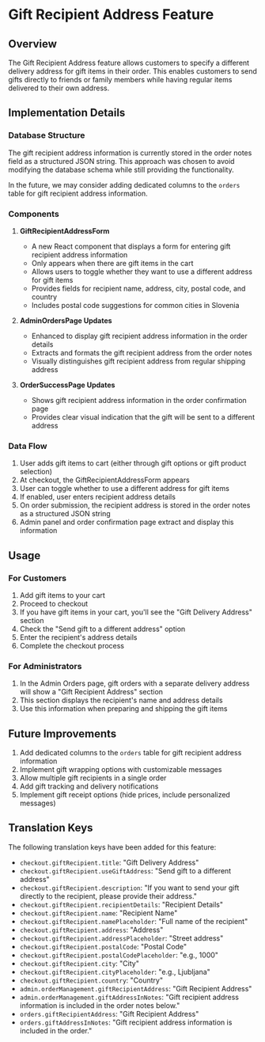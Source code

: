 # Gift Recipient Address Feature

## Overview

The Gift Recipient Address feature allows customers to specify a different delivery address for gift items in their order. This enables customers to send gifts directly to friends or family members while having regular items delivered to their own address.

## Implementation Details

### Database Structure

The gift recipient address information is currently stored in the order notes field as a structured JSON string. This approach was chosen to avoid modifying the database schema while still providing the functionality.

In the future, we may consider adding dedicated columns to the `orders` table for gift recipient address information.

### Components

1. **GiftRecipientAddressForm**
   - A new React component that displays a form for entering gift recipient address information
   - Only appears when there are gift items in the cart
   - Allows users to toggle whether they want to use a different address for gift items
   - Provides fields for recipient name, address, city, postal code, and country
   - Includes postal code suggestions for common cities in Slovenia

2. **AdminOrdersPage Updates**
   - Enhanced to display gift recipient address information in the order details
   - Extracts and formats the gift recipient address from the order notes
   - Visually distinguishes gift recipient address from regular shipping address

3. **OrderSuccessPage Updates**
   - Shows gift recipient address information in the order confirmation page
   - Provides clear visual indication that the gift will be sent to a different address

### Data Flow

1. User adds gift items to cart (either through gift options or gift product selection)
2. At checkout, the GiftRecipientAddressForm appears
3. User can toggle whether to use a different address for gift items
4. If enabled, user enters recipient address details
5. On order submission, the recipient address is stored in the order notes as a structured JSON string
6. Admin panel and order confirmation page extract and display this information

## Usage

### For Customers

1. Add gift items to your cart
2. Proceed to checkout
3. If you have gift items in your cart, you'll see the "Gift Delivery Address" section
4. Check the "Send gift to a different address" option
5. Enter the recipient's address details
6. Complete the checkout process

### For Administrators

1. In the Admin Orders page, gift orders with a separate delivery address will show a "Gift Recipient Address" section
2. This section displays the recipient's name and address details
3. Use this information when preparing and shipping the gift items

## Future Improvements

1. Add dedicated columns to the `orders` table for gift recipient address information
2. Implement gift wrapping options with customizable messages
3. Allow multiple gift recipients in a single order
4. Add gift tracking and delivery notifications
5. Implement gift receipt options (hide prices, include personalized messages)

## Translation Keys

The following translation keys have been added for this feature:

- `checkout.giftRecipient.title`: "Gift Delivery Address"
- `checkout.giftRecipient.useGiftAddress`: "Send gift to a different address"
- `checkout.giftRecipient.description`: "If you want to send your gift directly to the recipient, please provide their address."
- `checkout.giftRecipient.recipientDetails`: "Recipient Details"
- `checkout.giftRecipient.name`: "Recipient Name"
- `checkout.giftRecipient.namePlaceholder`: "Full name of the recipient"
- `checkout.giftRecipient.address`: "Address"
- `checkout.giftRecipient.addressPlaceholder`: "Street address"
- `checkout.giftRecipient.postalCode`: "Postal Code"
- `checkout.giftRecipient.postalCodePlaceholder`: "e.g., 1000"
- `checkout.giftRecipient.city`: "City"
- `checkout.giftRecipient.cityPlaceholder`: "e.g., Ljubljana"
- `checkout.giftRecipient.country`: "Country"
- `admin.orderManagement.giftRecipientAddress`: "Gift Recipient Address"
- `admin.orderManagement.giftAddressInNotes`: "Gift recipient address information is included in the order notes below."
- `orders.giftRecipientAddress`: "Gift Recipient Address"
- `orders.giftAddressInNotes`: "Gift recipient address information is included in the order."
